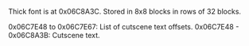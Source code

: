 Thick font is at 0x06C8A3C. Stored in 8x8 blocks in rows of 32 blocks.

0x06C7E48 to 0x06C7E67: List of cutscene text offsets.
0x06C7E48 - 0x06C8A3B: Cutscene text.
